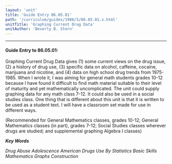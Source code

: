 ```yaml
---
layout: 'unit'
title: 'Guide Entry 86.05.01'
path: '/curriculum/guides/1986/5/86.05.01.x.html'
unitTitle: 'Graphing Current Drug Data'
unitAuthor: 'Beverly B. Stern'
---
```


<body>
<hr/>
 <h4>
  Guide Entry to 86.05.01:
 </h4>
 Graphing Current Drug Data gives (1) some current views on the drug issue, (2) a history of drug use, (3) specific data on alcohol, caffeine, cocaine, marijuana and nicotine, and (4) data on high school drug trends from 1975-1985. When I wrote it, I was aiming for general math students grades 10-12 because I have found it difficult to find math material suitable to their level of maturity and yet mathematically uncomplicated. The unit could supply graphing data for any math class 7-12. It could also be used in a social studies class. One thing that is different about this unit is that it is written to be used as a student text. I will have a classroom set made for use in different ways.
 <p>
  (Recommended for General Mathematics classes, grades 10-12; General Mathematics classes (in part), grades 7-12; Social Studies classes wherever drugs are studied; and supplemental graphing Algebra I classes)
 </p>
<p>
  <b>
   <i>
    Key Words
   </i>
  </b>
  <br/>
 </p>
 <p>
  <i>
   Drug Abuse Adolescence American Drugs Use By Statistics Basic Skills Mathematics Graphs Construction
  </i>
 </p>

</body>
